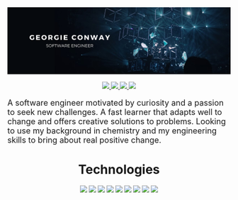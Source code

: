 <img src="georgie conway (1).png">
<p align="center">
  <a href="https://twitter.com/dopeantelope_" target="_blank">
    <img src="https://img.shields.io/static/v1?label=|&message=twitter&color=%231DA1F2&style=for-the-badge&logo=twitter"/>
  </a>
  <a href="https://www.linkedin.com/in/georgieconway/" target="_blank">
    <img src="https://img.shields.io/static/v1?label=|&message=linkedin&color=%230A66C2&style=for-the-badge&logo=linkedin&logoColor=%230A66C2"/>
  </a>
  <a href="https://www.georgieconway.com" target="_blank">
    <img src="https://img.shields.io/static/v1?label=|&message=Website&color=%2303EF62&style=for-the-badge&logo=atom&logoColor=%2303EF62"/>
  </a>
  <a href="mailto: georgieaconway@gmail.com" target="_blank">
    <img src="https://img.shields.io/static/v1?label=|&message=Contact&color=%23FF3621&style=for-the-badge&logo=mailgun&logoColor=%23FF3621"/>
  </a>
</p>

<p style="font-size: 18px;">A software engineer motivated by curiosity and a passion to seek new challenges. A fast learner that adapts well to change and offers creative solutions to problems. Looking to use my background in chemistry and my engineering skills to bring about real positive change.</p>


<h1 align="center">Technologies</h1>

<p align="center">
  <img src="https://img.shields.io/static/v1?label=|&message=HTML5&color=%23E34F26&style=for-the-badge&logo=html5"/>
  <img src="https://img.shields.io/static/v1?label=|&message=CSS3&color=%231572B6&style=for-the-badge&logo=css3"/>
  <img src="https://img.shields.io/static/v1?label=|&message=JavaScript&color=%23F7DF1E&style=for-the-badge&logo=javascript"/>
  <img src="https://img.shields.io/static/v1?label=|&message=NODE.js&color=%23339933&style=for-the-badge&logo=node.js"/>
  <img src="https://img.shields.io/static/v1?label=|&message=React&color=%2361DAFB&style=for-the-badge&logo=react"/>
  <img src="https://img.shields.io/static/v1?label=|&message=mongodb&color=%2347A248&style=for-the-badge&logo=mongodb"/>
  <img src="https://img.shields.io/static/v1?label=|&message=tailwind&color=%2306B6D4&style=for-the-badge&logo=tailwind+css">
  <img src="https://img.shields.io/static/v1?label=|&message=chartjs&color=%23FF6384&style=for-the-badge&logo=chart.js"/>
  <img src="https://img.shields.io/static/v1?label=|&message=wordpress&color=%2321759B&style=for-the-badge&logo=wordpress&logoColor=%2321759B">
  
</p>


<!--
**dopeantelope/dopeantelope** is a ✨ _special_ ✨ repository because its `README.md` (this file) appears on your GitHub profile.

Here are some ideas to get you started:

- 🔭 I’m currently working on ...
- 🌱 I’m currently learning ...
- 👯 I’m looking to collaborate on ...
- 🤔 I’m looking for help with ...
- 💬 Ask me about ...
- 📫 How to reach me: ...
- 😄 Pronouns: ...
- ⚡ Fun fact: ...
-->


